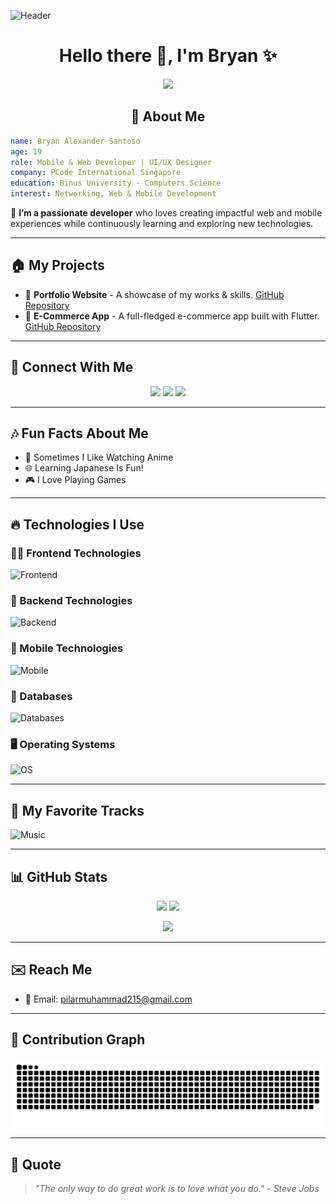  ![Header](https://raw.githubusercontent.com/sagar-viradiya/sagar-viradiya/master/resources/banner.png)

<h1 align="center">Hello there 👋, I'm Bryan ✨</h1>

<p align="center">
 <img src="https://github.com/user-attachments/assets/14183f84-61a4-40e5-a50d-6b5d1e19b085">
</p>

<h2 align="center">🚀 About Me</h2>

```yaml
name: Bryan Alexander Santoso
age: 19
role: Mobile & Web Developer | UI/UX Designer
company: PCode International Singapore
education: Binus University - Computers Science
interest: Networking, Web & Mobile Development
```

📌 **I’m a passionate developer** who loves creating impactful web and mobile experiences while continuously learning and exploring new technologies.

---

## 🏠 My Projects
- 🚀 **Portfolio Website** - A showcase of my works & skills. [GitHub Repository](#)
- 🛂 **E-Commerce App** - A full-fledged e-commerce app built with Flutter. [GitHub Repository](#)

---

## 🔗 Connect With Me
<p align="center">
  <a href="https://www.linkedin.com/"><img src="https://img.shields.io/badge/linkedin-0A66C2?style=for-the-badge&logo=linkedin&logoColor=white"/></a>
  <a href="https://facebook.com/pilar"><img src="https://img.shields.io/badge/facebook-1DA1F2?style=for-the-badge&logo=facebook&logoColor=white"/></a>
  <a href="https://www.instagram.com/flames.dart/"><img src="https://img.shields.io/badge/instagram-F1B04C?style=for-the-badge&logo=instagram&logoColor=white"/></a>
</p>

---

## 🎶 Fun Facts About Me
- 🎥 Sometimes I Like Watching Anime
- 🌐 Learning Japanese Is Fun!
- 🎮 I Love Playing Games

---

## 🔥 Technologies I Use

### 🧑‍💻 Frontend Technologies
![Frontend](https://skillicons.dev/icons?i=html,css,js,php,react,nodejs,laravel,bootstrap,figma&perline=8)

### 🦾 Backend Technologies
![Backend](https://skillicons.dev/icons?i=js,php,py,nodejs,expressjs,tensorflow,firebase,c&perline=8)

### 📱 Mobile Technologies
![Mobile](https://skillicons.dev/icons?i=dart,apple,swift,kotlin,tensorflow,flutter&perline=8)

### 💾 Databases
![Databases](https://skillicons.dev/icons?i=firebase,mysql,mongodb,laragon,laravelherd&perline=8)

### 🖥️ Operating Systems
![OS](https://skillicons.dev/icons?i=apple,windows,linux&perline=8)

---

## 🎵 My Favorite Tracks
![Music](https://github.com/user-attachments/assets/f563bb62-cac3-4096-bbd2-3f3c1fecea85)

---

## 📊 GitHub Stats
<p align="center">
  <img src="https://github-readme-stats.vercel.app/api?username=bryanalexandersantoso&show_icons=true&theme=radical" width="48%"/>
  <img src="https://github-readme-streak-stats.herokuapp.com/?user=bryanalexandersantoso&theme=radical" width="48%"/>
</p>

<p align="center">
  <img src="https://github-readme-stats.vercel.app/api/top-langs/?username=bryanalexandersantoso&layout=donut&theme=holi"/>
</p>

---

## ✉️ Reach Me
- 📧 Email: [pilarmuhammad215@gmail.com](mailto:pilarmuhammad215@gmail.com)

---

## 🐍 Contribution Graph
<picture>
  <source media="(prefers-color-scheme: dark)" srcset="https://raw.githubusercontent.com/platane/snk/output/github-contribution-grid-snake-dark.svg"/>
  <source media="(prefers-color-scheme: light)" srcset="https://raw.githubusercontent.com/platane/snk/output/github-contribution-grid-snake.svg"/>
  <img alt="github contribution grid snake animation" src="https://raw.githubusercontent.com/platane/snk/output/github-contribution-grid-snake.svg"/>
</picture>

---

## 🌟 Quote
> *"The only way to do great work is to love what you do." - Steve Jobs*
